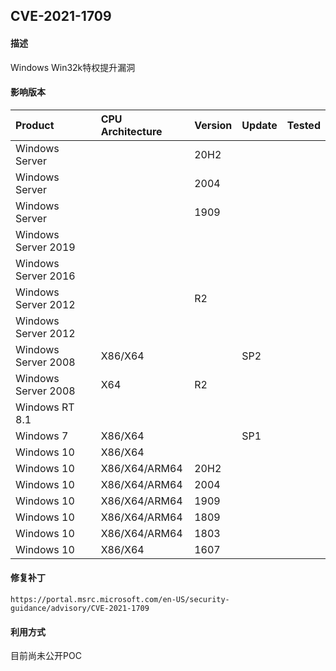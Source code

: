 ## CVE-2021-1709

#### 描述

Windows Win32k特权提升漏洞

#### 影响版本

| Product             | CPU Architecture | Version | Update | Tested |
| :------------------ | :--------------- | ------- | ------ | ------ |
| Windows Server      |                  | 20H2    |        |        |
| Windows Server      |                  | 2004    |        |        |
| Windows Server      |                  | 1909    |        |        |
| Windows Server 2019 |                  |         |        |        |
| Windows Server 2016 |                  |         |        |        |
| Windows Server 2012 |                  | R2      |        |        |
| Windows Server 2012 |                  |         |        |        |
| Windows Server 2008 | X86/X64          |         | SP2    |        |
| Windows Server 2008 | X64              | R2      |        |        |
| Windows RT 8.1      |                  |         |        |        |
| Windows 7           | X86/X64          |         | SP1    |        |
| Windows 10          | X86/X64          |         |        |        |
| Windows 10          | X86/X64/ARM64    | 20H2    |        |        |
| Windows 10          | X86/X64/ARM64    | 2004    |        |        |
| Windows 10          | X86/X64/ARM64    | 1909    |        |        |
| Windows 10          | X86/X64/ARM64    | 1809    |        |        |
| Windows 10          | X86/X64/ARM64    | 1803    |        |        |
| Windows 10          | X86/X64          | 1607    |        |        |

#### 修复补丁

```
https://portal.msrc.microsoft.com/en-US/security-guidance/advisory/CVE-2021-1709
```

#### 利用方式

目前尚未公开POC